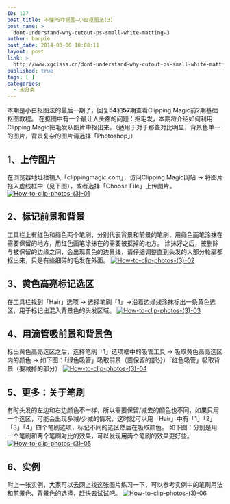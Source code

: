 ```yaml
---
ID: 127
post_title: 不懂PS咋抠图—小白抠图法(3)
post_name: >
  dont-understand-why-cutout-ps-small-white-matting-3
author: banpie
post_date: 2014-03-06 18:08:11
layout: post
link: >
  http://www.xgclass.cn/dont-understand-why-cutout-ps-small-white-matting-3/
published: true
tags: [ ]
categories:
  - 未分类
---
```

本期是小白抠图法的最后一期了，回复**54**和**57**期查看Clipping Magic前2期基础抠图教程。 在抠图中有一个最让人头疼的问题：抠毛发，本期将介绍如何利用Clipping Magic把毛发从图片中抠出来。（适用于对于那些对比明显，背景色单一的图片，背景复杂的图片请选择「Photoshop」）

## 1、上传图片

在浏览器地址栏输入「clippingmagic.com」，访问Clipping Magic网站 -> 将图片拖入虚线框中（见下图），或者选择「Choose File」上传图片。 [![How-to-clip-photos-(3)-01][1]][1]

## 2、标记前景和背景

工具栏上有红色和绿色两个笔刷，分别代表背景和前景的笔刷，用绿色画笔涂抹在需要保留的地方，用红色画笔涂抹在的需要被抠掉的地方。 涂抹好之后，被删除与被保留的边缘之间，会出现黄色的边界线，请仔细调整直到头发的大部分轮廓都抠出来，只是有些细碎的毛发在外面。 [![How-to-clip-photos-(3)-02][2]][2]

## 3、黄色高亮标记选区

在工具栏找到「Hair」选项 -> 选择笔刷「1」->沿着边缘线涂抹标出一条黄色选区，用于标记出混入背景色的头发区域。 [![How-to-clip-photos-(3)-03][3]][3]

## 4、用滴管吸前景和背景色

标出黄色高亮选区之后，选择笔刷「1」选项框中的吸管工具 -> 吸取黄色高亮选区内的颜色 -> 如下图：「绿色吸管」吸取前景（要保留的部分）「红色吸管」吸取背景（要减掉的部分） [![How-to-clip-photos-(3)-04][4]][4]

## 5、更多：关于笔刷

有时头发的左边和右边颜色不一样，所以需要保留/减去的颜色也不同，如果只用一个选区，可能会出现多减/少减的情况，这时就可以用「Hair」中有「1」「2」「3」「4」四个笔刷选项，标记不同的选区然后在吸取颜色。 如下图：分别是用一个笔刷和两个笔刷对比的效果，可以发现用两个笔刷的效果更好些。 [![How-to-clip-photos-(3)-05][5]][5]

## 6、实例

附上一张实例，大家可以去网上找这张图片练习一下，可以参考实例中的笔刷用法和前景色、背景色的选择，赶快去试试吧。 [![How-to-clip-photos-(3)-06][6]][6]

 [1]: http://7arnhx.com1.z0.glb.clouddn.com/wp-content/uploads/2014/03/How-to-clip-photos-3-01.jpg
 [2]: http://7arnhx.com1.z0.glb.clouddn.com/wp-content/uploads/2014/03/How-to-clip-photos-3-02.jpg
 [3]: http://7arnhx.com1.z0.glb.clouddn.com/wp-content/uploads/2014/03/How-to-clip-photos-3-03.jpg
 [4]: http://7arnhx.com1.z0.glb.clouddn.com/wp-content/uploads/2014/03/How-to-clip-photos-3-04.jpg
 [5]: http://7arnhx.com1.z0.glb.clouddn.com/wp-content/uploads/2014/03/How-to-clip-photos-3-05.jpg
 [6]: http://7arnhx.com1.z0.glb.clouddn.com/wp-content/uploads/2014/03/How-to-clip-photos-3-06.jpg